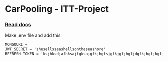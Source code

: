 # CarPooling - ITT-Project

### [Read docs](https://github.com/ArjunPraveen/CarPooling/blob/main/ITT_LAB_Final_Report.pdf)

Make .env file and add this
```markdown
MONGOURI = 
JWT_SECRET = 'shesellsseashellsontheseashore'
REFRESH TOKEN = 'ksjhksdjafhksajfgksajgfkjhgfsjgfkjgfjhgfjdgfkjhgfjhgfjhguy2g323gr'

```


